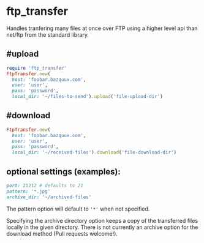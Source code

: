 # ftp_transfer

Handles tranfering many files at once over FTP using a higher level api than net/ftp from the standard library.

## #upload
```ruby
require 'ftp_transfer'
FtpTransfer.new(
  host: 'foobar.bazquux.com',
  user: 'user',
  pass: 'password',
  local_dir: '~/files-to-send').upload('file-upload-dir')
```

## #download
```ruby
FtpTransfer.new(
  host: 'foobar.bazquux.com',
  user: 'user',
  pass: 'password',
  local_dir: '~/received-files').download('file-download-dir')
```

## optional settings (examples):
```ruby
port: 21212 # defaults to 21
pattern: '*.jpg'
archive_dir: '~/archived-files'
```

The pattern option will default to `'*'` when not specified.

Specifying the archive directory option keeps a copy of the transferred files locally in the given directory. There is not currently an archive option for the download method (Pull requests welcome!).
